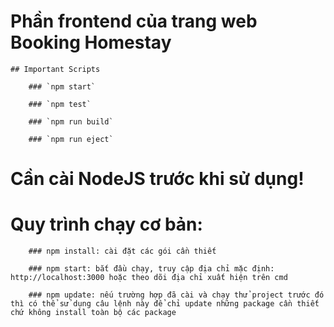 # Phần frontend của trang web Booking Homestay

	## Important Scripts

		### `npm start`

		### `npm test`

		### `npm run build`

		### `npm run eject`
		
# Cần cài NodeJS trước khi sử dụng!

# Quy trình chạy cơ bản: 
	
		### npm install: cài đặt các gói cần thiết
		
		### npm start: bắt đầu chạy, truy cập địa chỉ mặc định: http://localhost:3000 hoặc theo dõi địa chỉ xuất hiện trên cmd
		
		### npm update: nếu trường hợp đã cài và chạy thử project trước đó thì có thể sử dụng câu lệnh này để chỉ update những package cần thiết chứ không install toàn bộ các package
